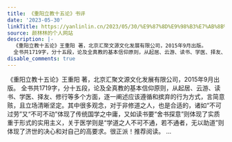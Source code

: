 ```yaml
---
title: 《重阳立教十五论》书评
date: '2023-05-30'
linkTitle: https://yanlinlin.cn/2023/05/30/%E9%87%8D%E9%98%B3%E7%AB%8B%E6%95%99%E5%8D%81%E4%BA%94%E8%AE%BA%E4%B9%A6%E8%AF%84/
source: 颜林林的个人网站
description: |-
  《重阳立教十五论》王重阳 著，北京汇聚文源文化发展有限公司，2015年9月出版。
  全书共1719字，分十五段，论及全真教的基本信仰原则，从起居、云游、读书、学医、择友、修行等多个方面，逐一阐述应该遵循和摈弃的行为方式，言简意赅，且立场清晰坚定。其中很多观念，对于非修道之人，也是合适的，诸如“不可过劳”又“不可不动”体现了传统国学之中庸，又如读书要“舍书探意”则体现了实质重于形式的实用主义，关于医学则是“学道之人不可不通，若不通者，无以助道”则体现了济世的决心和对自己的高要求。很正派！推荐阅读。 ...
disable_comments: true
---
```

《重阳立教十五论》王重阳 著，北京汇聚文源文化发展有限公司，2015年9月出版。
全书共1719字，分十五段，论及全真教的基本信仰原则，从起居、云游、读书、学医、择友、修行等多个方面，逐一阐述应该遵循和摈弃的行为方式，言简意赅，且立场清晰坚定。其中很多观念，对于非修道之人，也是合适的，诸如“不可过劳”又“不可不动”体现了传统国学之中庸，又如读书要“舍书探意”则体现了实质重于形式的实用主义，关于医学则是“学道之人不可不通，若不通者，无以助道”则体现了济世的决心和对自己的高要求。很正派！推荐阅读。 ...